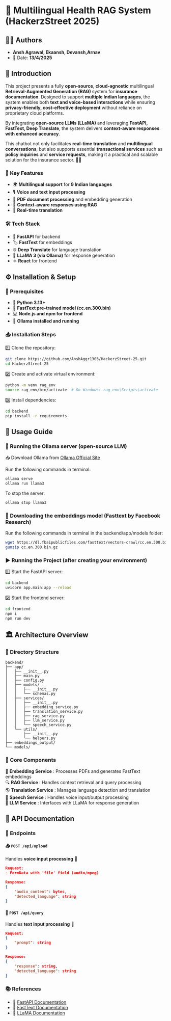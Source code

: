 # 🚀 Multilingual Health RAG System (HackerzStreet 2025)

## 👨‍💻 Authors
- **Ansh Agrawal, Ekaansh, Devansh,Arnav**
- 📅 Date: **13/4/2025**



## 📝 Introduction
This project presents a fully **open-source**, **cloud-agnostic** multilingual **Retrieval-Augmented Generation (RAG)** system for **insurance documentation**. Designed to support **multiple Indian languages**, the system enables both **text and voice-based interactions** while ensuring **privacy-friendly, cost-effective deployment** without reliance on proprietary cloud platforms.

By integrating **open-source LLMs (LLaMA)** and leveraging **FastAPI, FastText, Deep Translate**, the system delivers **context-aware responses with enhanced accuracy**.

This chatbot not only facilitates **real-time translation** and **multilingual conversations**, but also supports essential **transactional services** such as **policy inquiries** and **service requests**, making it a practical and scalable solution for the insurance sector. 🏦💬

### 🌟 Key Features
- 🌍 **Multilingual support** for **9 Indian languages**
- 🎙️ **Voice and text input processing**
- 📄 **PDF document processing** and embedding generation
- 🧠 **Context-aware responses using RAG**
- 🔄 **Real-time translation**

### 🛠️ Tech Stack
- 🚀 **FastAPI** for backend
- 🏷️ **FastText** for embeddings
- 🌐 **Deep Translate** for language translation
- 🦙 **LLaMA 3 (via Ollama)** for response generation
- ⚛️ **React** for frontend

## ⚙️ Installation & Setup

### 📌 Prerequisites
- 🐍 **Python 3.13+**
- 📂 **FastText pre-trained model (cc.en.300.bin)**
- 💻 **Node.js and npm for frontend**
- 🦙 **Ollama installed and running**

### 📥 Installation Steps
1️⃣ Clone the repository:
```bash
git clone https://github.com/AnshAggr1303/HackerzStreet-25.git
cd HackerzStreet-25
```

2️⃣ Create and activate virtual environment:
```bash
python -m venv rag_env
source rag_env/bin/activate  # On Windows: rag_env\Scripts\activate
```

3️⃣ Install dependencies:
```bash
cd backend
pip install -r requirements
```

## 🚀 Usage Guide

### 🦙 Running the Ollama server (open-source LLM)
📥 Download Ollama from [Ollama Official Site](https://ollama.com/download)

Run the following commands in terminal:
```bash
ollama serve
ollama run llama3
```
To stop the server:
```bash
ollama stop llama3
```

### 🦙 Downloading the embeddings model (Fasttext by Facebook Research)
Run the following commands in terminal in the backend/app/models folder:
```bash
wget https://dl.fbaipublicfiles.com/fasttext/vectors-crawl/cc.en.300.bin.gz
gunzip cc.en.300.bin.gz
```


### ▶️ Running the Project (after creating your environment)

1️⃣ Start the FastAPI server:
```bash
cd backend
uvicorn app.main:app --reload
```

2️⃣ Start the frontend server:
```bash
cd frontend
npm i
npm run dev
```

## 🏛️ Architecture Overview

### 📂 Directory Structure
```
backend/
├── app/
│   ├── __init__.py
│   ├── main.py
│   ├── config.py
│   ├── models/
│   │   ├── __init__.py
│   │   └── schemas.py
│   ├── services/
│   │   ├── __init__.py
│   │   ├── embedding_service.py
│   │   ├── translation_service.py
│   │   ├── rag_service.py
│   │   ├── llm_service.py
│   │   └── speech_service.py
│   └── utils/
│       ├── __init__.py
│       └── helpers.py
├── embeddings_output/
└── models/
```

### 🔑 Core Components
📄 **Embedding Service** : Processes PDFs and generates FastText embeddings  
🔍 **RAG Service** : Handles context retrieval and query processing  
🌎 **Translation Service** : Manages language detection and translation  
🎤 **Speech Service** : Handles voice input/output processing  
🧠 **LLM Service** : Interfaces with LLaMA for response generation  

## 📡 API Documentation

### 🔌 Endpoints

#### 📤 `POST /api/upload`
Handles **voice input processing** 🎤
```json
Request:
- FormData with 'file' field (audio/mpeg)

Response:
{
    "audio_content": bytes,
    "detected_language": string
}
```

#### 💬 `POST /api/query`
Handles **text input processing** 📝
```json
Request:
{
    "prompt": string
}

Response:
{
    "response": string,
    "detected_language": string
}
```

### 📚 References
- 📘 [FastAPI Documentation](https://fastapi.tiangolo.com/)
- 📗 [FastText Documentation](https://fasttext.cc/)
- 🦙 [LLaMA Documentation](https://github.com/facebookresearch/llama)
